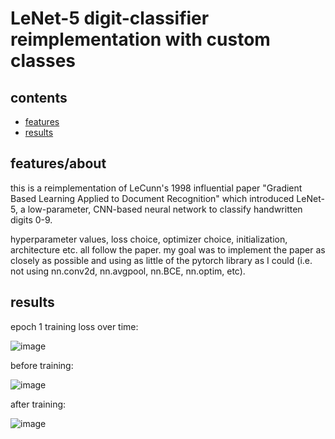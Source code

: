 # LeNet-5 digit-classifier reimplementation with custom classes

## contents
- [features](#features/about)
- [results](#results)

## features/about
this is a reimplementation of LeCunn's 1998 influential paper "Gradient Based Learning Applied to Document Recognition" which introduced LeNet-5, a low-parameter, CNN-based neural network to classify handwritten digits 0-9.

hyperparameter values, loss choice, optimizer choice, initialization, architecture etc. all follow the paper. my goal was to implement the paper as closely as possible and using as little of the pytorch library as I could (i.e. not using nn.conv2d, nn.avgpool, nn.BCE, nn.optim, etc).

## results
epoch 1 training loss over time:

![image](https://github.com/user-attachments/assets/a7df16c1-fab8-4168-a692-64190a0d7b47)


before training:

![image](https://github.com/user-attachments/assets/88bb8314-6cfc-4ae2-89bb-8a9e44505977)


after training:

![image](https://github.com/user-attachments/assets/91b42650-4e7f-4e7e-a672-407cdf0683d4)


